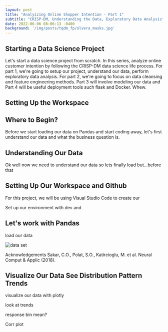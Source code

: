 ```yaml
---
layout: post
title: "Analyizing Online Shopper Intention - Part 1"
subtitle: "CRISP-DM, Understanding the Data, Exploratory Data Analysis"
date: 2022-06-06 08:06:13 -0400
background: '/img/posts/tqdm_fp/olvera_masks.jpg'
---
```


## Starting a Data Science Project

Let's start a data science project from scratch. In this series, analyze online customer intention by following the CRISP-DM data science life process. For part 1, we're going to setup our project, understand our data, perform exploratory data analysis. For part 2, we're going to focus on data cleansing and feature engineering methods. Part 3 will involve modeling our data and Part 4 will be useful deployment tools such flask and Docker. Whew.


## Setting Up the Workspace




## Where to Begin?
Before we start loading our data on Pandas and start coding away, let's first understand our data and what the business question is.


## Understanding Our Data
Ok well now we need to understand our data so lets finally load but...before that 



## Setting Up Our Workspace and Github

For this project, we will be using Visual Studio Code to create our 

Set up our environment with dev and 


## Let's work with Pandas

load our data

![data set](https://www.kaggle.com/datasets/imakash3011/online-shoppers-purchasing-intention-dataset)


Acknowledgements
Sakar, C.O., Polat, S.O., Katircioglu, M. et al. Neural Comput & Applic (2018).


## Visualize Our Data See Distribution Pattern Trends
visualize our data with plotly

look at trends

response bin mean?


Corr plot


